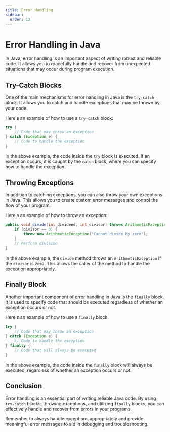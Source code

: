 ```yaml
---
title: Error Handling
sidebar:
  order: 13
---
```


# Error Handling in Java

In Java, error handling is an important aspect of writing robust and reliable code. It allows you to gracefully handle and recover from unexpected situations that may occur during program execution.

## Try-Catch Blocks

One of the main mechanisms for error handling in Java is the `try-catch` block. It allows you to catch and handle exceptions that may be thrown by your code.

Here's an example of how to use a `try-catch` block:

```java
try {
    // Code that may throw an exception
} catch (Exception e) {
    // Code to handle the exception
}
```

In the above example, the code inside the `try` block is executed. If an exception occurs, it is caught by the `catch` block, where you can specify how to handle the exception.

## Throwing Exceptions

In addition to catching exceptions, you can also throw your own exceptions in Java. This allows you to create custom error messages and control the flow of your program.

Here's an example of how to throw an exception:

```java
public void divide(int dividend, int divisor) throws ArithmeticException {
    if (divisor == 0) {
        throw new ArithmeticException("Cannot divide by zero");
    }
    // Perform division
}
```

In the above example, the `divide` method throws an `ArithmeticException` if the `divisor` is zero. This allows the caller of the method to handle the exception appropriately.

## Finally Block

Another important component of error handling in Java is the `finally` block. It is used to specify code that should be executed regardless of whether an exception occurs or not.

Here's an example of how to use a `finally` block:

```java
try {
    // Code that may throw an exception
} catch (Exception e) {
    // Code to handle the exception
} finally {
    // Code that will always be executed
}
```

In the above example, the code inside the `finally` block will always be executed, regardless of whether an exception occurs or not.

## Conclusion

Error handling is an essential part of writing reliable Java code. By using `try-catch` blocks, throwing exceptions, and utilizing `finally` blocks, you can effectively handle and recover from errors in your programs.

Remember to always handle exceptions appropriately and provide meaningful error messages to aid in debugging and troubleshooting.

